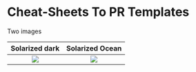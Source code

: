 # Cheat-Sheets To PR Templates


Two images

Solarized dark             |  Solarized Ocean
:-------------------------:|:-------------------------:
![](https://...Dark.png)  |  ![](https://...Ocean.png)
